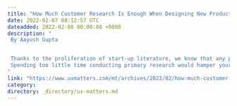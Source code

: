 ```yaml
---
title: "How Much Customer Research Is Enough When Designing New Products"
date: 2022-02-07 08:12:57 UTC
dateadded: 2022-02-08 00:00:08 +0000
description: "
 By Aayush Gupta 


 Thanks to the proliferation of start-up literature, we know that any product-development process should start with an unparalleled understanding of the user for whom you’re designing the product.  It’s clear that consumer research is at the top of the to-do list for any entrepreneur or product manager exploring a new problem area. However, what’s often less clear is what the scope of this research should be. 
 Spending too little time conducting primary research would hamper your ability to discover real customer needs around which you could design a successful business. In contrast, spending too much time could delay your beginning product-design iterations and, thus, deprive your team of precious learnings that you could gain by doing usability testing. There is no clear-cut answer or rule of thumb for how much consumer research to conduct. But there are some helpful signals you can watch out for that can help you to determine whether you should keep investigating or pull the plug on research and start solutioning. Read More 
"
link: "https://www.uxmatters.com/mt/archives/2022/02/how-much-customer-research-is-enough-when-designing-new-products.php"
category:
directory: _directory/ux-matters.md
---
```

